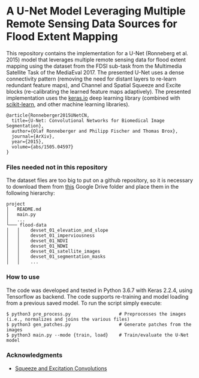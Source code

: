 # A U-Net Model Leveraging Multiple Remote Sensing Data Sources for Flood Extent Mapping

This repository contains the implementation for a U-Net (Ronneberg et al. 2015) model that leverages multiple remote sensing data
for flood extent mapping using the dataset from the FDSI sub-task from the Multimedia Satellite Task of the 
MediaEval 2017. The presented U-Net uses a dense connectivity pattern (removing the need for distant 
layers to re-learn redundant feature maps), and Channel and Spatial Squeeze and Excite blocks 
(re-calibrating the learned feature maps adaptively). The presented implementation uses the [keras.io](http://keras.io/) 
deep learning library (combined with [scikit-learn](https://scikit-learn.org/stable/), and other machine learning libraries). 

```
@article{Ronneberger2015UNetCN,
  title={U-Net: Convolutional Networks for Biomedical Image Segmentation},
  author={Olaf Ronneberger and Philipp Fischer and Thomas Brox},
  journal={ArXiv},
  year={2015},
  volume={abs/1505.04597}
}
```

### Files needed not in this repository

The dataset files are too big to put on a github repository, so it is necessary to download them from
[this](https://drive.google.com/drive/folders/1gUzU0cNzAxlPd3czLv9GBWS1kAHrDxwA) Google Drive folder and place them in the following hierarchy:

```
project
│   README.md
│   main.py
│   ...
└─── flood-data
│   │    devset_01_elevation_and_slope
│   │    devset_01_imperviousness
│   │    devset_01_NDVI
│   │    devset_01_NDWI
│   │    devset_01_satellite_images
│   │    devset_01_segmentation_masks
│   │    ... 
```

### How to use  

The code was developed and tested in Python 3.6.7 with Keras 2.2.4, using Tensorflow as backend. 
The code supports re-training and model loading from a previous saved model. To run the script simply execute:

```console
$ python3 pre_process.py                  # Preprocesses the images (i.e., normalizes and joins the various files)
$ python3 gen_patches.py                  # Generate patches from the images
$ python3 main.py --mode {train, load}    # Train/evaluate the U-Net model
```

### Acknowledgments

- [Squeeze and Excitation Convolutions](https://github.com/titu1994/keras-squeeze-excite-network)
